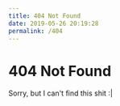 ```yaml
---
title: 404 Not Found
date: 2019-05-26 20:19:28
permalink: /404
---
```

# 404 Not Found

Sorry, but I can't find this shit :|
